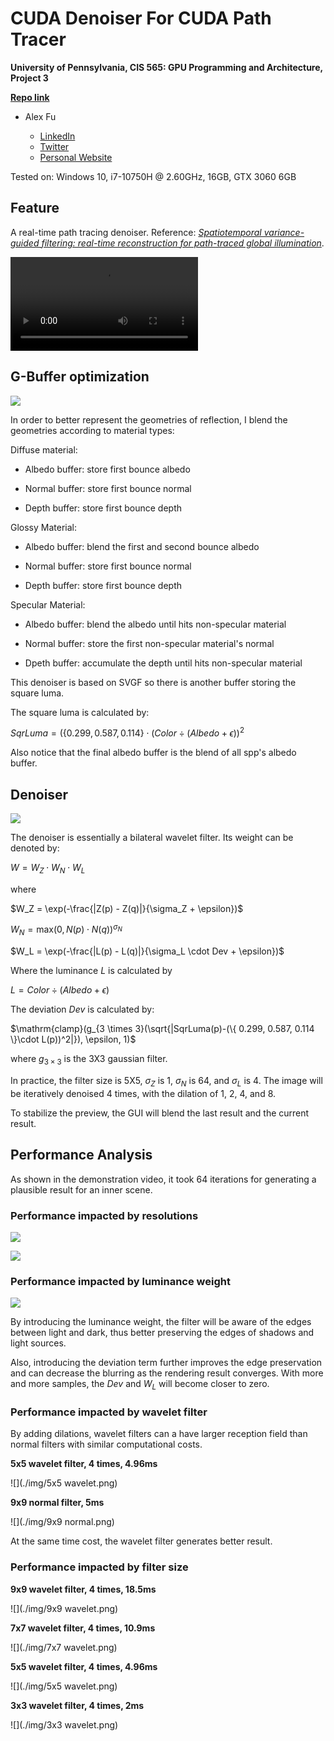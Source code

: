 CUDA Denoiser For CUDA Path Tracer
==================================

**University of Pennsylvania, CIS 565: GPU Programming and Architecture, Project 3**

**[Repo link](https://github.com/IwakuraRein/Nagi)**

- Alex Fu
  
  - [LinkedIn](https://www.linkedin.com/in/alex-fu-b47b67238/)
  - [Twitter](https://twitter.com/AlexFu8304)
  - [Personal Website](https://thecger.com/)

Tested on: Windows 10, i7-10750H @ 2.60GHz, 16GB, GTX 3060 6GB

## Feature

A real-time path tracing denoiser. Reference: [*Spatiotemporal variance-guided filtering: real-time reconstruction for path-traced global illumination*](https://dl.acm.org/doi/10.1145/3105762.3105770).

<video src="https://user-images.githubusercontent.com/28486541/196747599-32b3307a-4af8-43af-bf47-4a27321f0234.mp4"></video>

## G-Buffer optimization

![](./img/gbuffer.png)

In order to better represent the geometries of reflection, I blend the geometries according to material types:

Diffuse material:

* Albedo buffer: store first bounce albedo

* Normal buffer: store first bounce normal

* Depth buffer: store first bounce depth

Glossy Material:

- Albedo buffer: blend the first and second bounce albedo

- Normal buffer: store first bounce normal

- Depth buffer: store first bounce depth

Specular Material:

* Albedo buffer: blend the albedo until hits non-specular material

* Normal buffer: store the first non-specular material's normal

* Dpeth buffer: accumulate the depth until hits non-specular material

This denoiser is based on SVGF so there is another buffer storing the square luma.

The square luma is calculated by:

$SqrLuma = (\{ 0.299, 0.587, 0.114 \} \cdot ( Color \div (Albedo + \epsilon ))^2$

Also notice that the final albedo buffer is the blend of all spp's albedo buffer.

## Denoiser

![](./img/denoiser.png)

The denoiser is essentially a bilateral wavelet filter. Its weight can be denoted by:

$W = W_Z \cdot W_N \cdot W_L$

where 

$W_Z = \exp(-\frac{|Z(p) - Z(q)|}{\sigma_Z + \epsilon})$

$W_N = \mathrm{max}(0, N(p) \cdot N(q))^{\sigma_N}$

$W_L = \exp(-\frac{|L(p) - L(q)|}{\sigma_L \cdot Dev + \epsilon})$

Where the luminance $L$ is calculated by

$L = Color \div (Albedo + \epsilon )$

The deviation $Dev$ is calculated by:

$\mathrm{clamp}(g_{3 \times 3}(\sqrt{|SqrLuma(p)-(\{ 0.299, 0.587, 0.114 \}\cdot L(p))^2|}), \epsilon, 1)$

where $g_{3 \times 3}$ is the 3X3 gaussian filter.

In practice, the filter size is 5X5, $\sigma_Z$ is 1, $\sigma_N$ is 64, and $\sigma_L$ is 4. The image will be iteratively denoised 4 times, with the dilation of 1, 2, 4, and 8.

To stabilize the preview, the GUI will blend the last result and the current result.

## Performance Analysis

As shown in the demonstration video, it took 64 iterations for generating a plausible result for an inner scene.

### Performance impacted by resolutions

![](./img/resolutions.png)

![](./img/resolutions2.png)

### Performance impacted by luminance weight

![](./img/wl.png)

By introducing the luminance weight, the filter will be aware of the edges between light and dark, thus better preserving the edges of shadows and light sources.

Also, introducing the deviation term further improves the edge preservation and can decrease the blurring as the rendering result converges. With more and more samples, the $Dev$ and $W_L$ will become closer to zero.

### Performance impacted by wavelet filter

By adding dilations, wavelet filters can a have larger reception field than normal filters with similar computational costs.

**5x5 wavelet filter, 4 times, 4.96ms**

![](./img/5x5 wavelet.png)

**9x9 normal filter, 5ms**

![](./img/9x9 normal.png)

At the same time cost, the wavelet filter generates better result.

### Performance impacted by filter size

**9x9 wavelet filter, 4 times, 18.5ms**

![](./img/9x9 wavelet.png)

**7x7 wavelet filter, 4 times, 10.9ms**

![](./img/7x7 wavelet.png)

**5x5 wavelet filter, 4 times, 4.96ms**

![](./img/5x5 wavelet.png)

**3x3 wavelet filter, 4 times, 2ms**

![](./img/3x3 wavelet.png)



